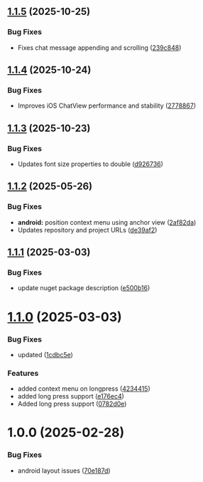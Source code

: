 ## [1.1.5](https://github.com/0xc3u/Indiko.Maui.Controls.Chat/compare/v1.1.4...v1.1.5) (2025-10-25)


### Bug Fixes

* Fixes chat message appending and scrolling ([239c848](https://github.com/0xc3u/Indiko.Maui.Controls.Chat/commit/239c848df9a746d153729599869e051757d05e9e))

## [1.1.4](https://github.com/0xc3u/Indiko.Maui.Controls.Chat/compare/v1.1.3...v1.1.4) (2025-10-24)


### Bug Fixes

* Improves iOS ChatView performance and stability ([2778867](https://github.com/0xc3u/Indiko.Maui.Controls.Chat/commit/27788678f201929fdd8d8297e8d3c28d089c7b00))

## [1.1.3](https://github.com/0xc3u/Indiko.Maui.Controls.Chat/compare/v1.1.2...v1.1.3) (2025-10-23)


### Bug Fixes

* Updates font size properties to double ([d926736](https://github.com/0xc3u/Indiko.Maui.Controls.Chat/commit/d926736f9bbba321ee7f4679c4f1bb0d14b49176))

## [1.1.2](https://github.com/0xc3u/Indiko.Maui.Controls.Chat/compare/v1.1.1...v1.1.2) (2025-05-26)


### Bug Fixes

* **android:** position context menu using anchor view ([2af82da](https://github.com/0xc3u/Indiko.Maui.Controls.Chat/commit/2af82da8be2c1c4506392c416edd50a48bb6198c))
* Updates repository and project URLs ([de39af2](https://github.com/0xc3u/Indiko.Maui.Controls.Chat/commit/de39af2081793c4bde51d877579dd812e6899812))

## [1.1.1](https://github.com/0xc3u/Indiko.Maui.Controls.Chat/compare/v1.1.0...v1.1.1) (2025-03-03)


### Bug Fixes

* update nuget package description ([e500b16](https://github.com/0xc3u/Indiko.Maui.Controls.Chat/commit/e500b1605a8761e316f8928a3a82d7767c23c9d8))

# [1.1.0](https://github.com/0xc3u/Indiko.Maui.Controls.Chat/compare/v1.0.0...v1.1.0) (2025-03-03)


### Bug Fixes

* updated ([1cdbc5e](https://github.com/0xc3u/Indiko.Maui.Controls.Chat/commit/1cdbc5e251048955e6f99acff5c24f0bf3e5a069))


### Features

* added context menu on longpress ([4234415](https://github.com/0xc3u/Indiko.Maui.Controls.Chat/commit/423441503692cb5aeab4a4fb3e2a36b81b250117))
* added long press support ([e176ec4](https://github.com/0xc3u/Indiko.Maui.Controls.Chat/commit/e176ec4cbcc62103e40dd38d7a6dcf17c0b7ea6e))
* Added long press support ([0782d0e](https://github.com/0xc3u/Indiko.Maui.Controls.Chat/commit/0782d0e9230d6e66cfd58c82f760655d2266a90d))

# 1.0.0 (2025-02-28)


### Bug Fixes

* android layout issues ([70e187d](https://github.com/0xc3u/Indiko.Maui.Controls.Chat/commit/70e187d0bf2d9d62dbe634fb46f15a3a87a73ca9))
